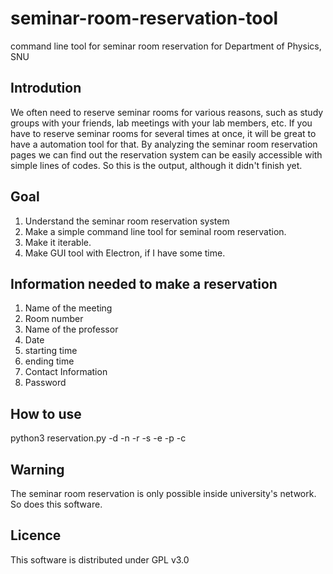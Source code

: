 # seminar-room-reservation-tool
command line tool for seminar room reservation for Department of Physics, SNU

Introdution
------------
We often need to reserve seminar rooms for various reasons, such as study groups with your friends, lab meetings with your lab members, etc. If you have to reserve seminar rooms for several times at once, it will be great to have a automation tool for that. By analyzing the seminar room reservation pages we can find out the reservation system can be easily accessible with simple lines of codes. So this is the output, although it didn't finish yet.

Goal
------------
1. Understand the seminar room reservation system
2. Make a simple command line tool for seminal room reservation.
3. Make it iterable.
4. Make GUI tool with Electron, if I have some time.

Information needed to make a reservation
------------
1. Name of the meeting
2. Room number
3. Name of the professor
4. Date
5. starting time
5. ending time
6. Contact Information
7. Password

How to use
-----------
python3 reservation.py -d <date> -n <name> -r <room number> -s <starting time> -e <ending time> -p <prof name> -c <contact>

Warning
----------
The seminar room reservation is only possible inside university's network. So does this software.

Licence
-------
This software is distributed under GPL v3.0
